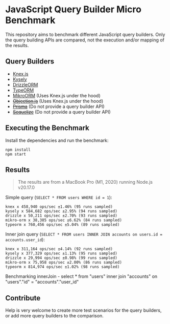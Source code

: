 # JavaScript Query Builder Micro Benchmark

This repository aims to benchmark different JavaScript query builders. Only the query building APIs are compared, not the execution and/or mapping of the results.

## Query Builders

- [Knex.js](https://knexjs.org/)
- [Kysely](https://kysely.dev/)
- [DrizzleORM](https://orm.drizzle.team/)
- [TypeORM](https://typeorm.io/)
- [MikroORM](https://mikro-orm.io/) (Uses Knex.js under the hood)
- ~~[Objection.js](https://vincit.github.io/objection.js/)~~ (Uses Knex.js under the hood)
- ~~[Prisma](https://www.prisma.io/)~~ (Do not provide a query builder API)
- ~~[Sequelize](https://sequelize.org/)~~ (Do not provide a query builder API)

## Executing the Benchmark

Install the dependencies and run the benchmark:

```
npm install
npm start
```

## Results

> The results are from a MacBook Pro (M1, 2020) running Node.js v20.17.0

Simple query (`SELECT * FROM users WHERE id = 1`):

```
knex x 458,940 ops/sec ±1.46% (95 runs sampled)
kysely x 584,682 ops/sec ±2.95% (94 runs sampled)
drizzle x 50,211 ops/sec ±2.70% (93 runs sampled)
mikro-orm x 38,385 ops/sec ±6.62% (84 runs sampled)
typeorm x 760,456 ops/sec ±5.04% (89 runs sampled)
```

Inner join query (`SELECT * FROM users INNER JOIN accounts on users.id = accounts.user_id`):

```
knex x 311,164 ops/sec ±4.14% (92 runs sampled)
kysely x 377,329 ops/sec ±1.13% (95 runs sampled)
drizzle x 29,994 ops/sec ±0.98% (99 runs sampled)
mikro-orm x 75,958 ops/sec ±2.00% (86 runs sampled)
typeorm x 814,974 ops/sec ±1.02% (98 runs sampled)
```

Benchmarking innerJoin - select * from "users" inner join "accounts" on "users"."id" = "accounts"."user_id"

## Contribute

Help is very welcome to create more test scenarios for the query builders, or add more query builders to the comparison.